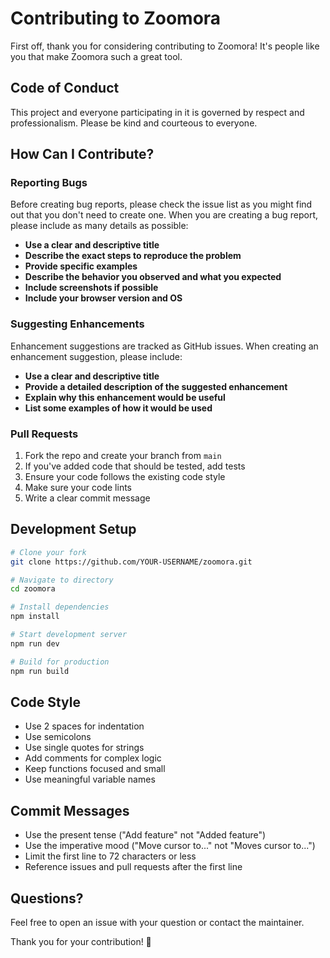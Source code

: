 # Contributing to Zoomora

First off, thank you for considering contributing to Zoomora! It's people like you that make Zoomora such a great tool.

## Code of Conduct

This project and everyone participating in it is governed by respect and professionalism. Please be kind and courteous to everyone.

## How Can I Contribute?

### Reporting Bugs

Before creating bug reports, please check the issue list as you might find out that you don't need to create one. When you are creating a bug report, please include as many details as possible:

- **Use a clear and descriptive title**
- **Describe the exact steps to reproduce the problem**
- **Provide specific examples**
- **Describe the behavior you observed and what you expected**
- **Include screenshots if possible**
- **Include your browser version and OS**

### Suggesting Enhancements

Enhancement suggestions are tracked as GitHub issues. When creating an enhancement suggestion, please include:

- **Use a clear and descriptive title**
- **Provide a detailed description of the suggested enhancement**
- **Explain why this enhancement would be useful**
- **List some examples of how it would be used**

### Pull Requests

1. Fork the repo and create your branch from `main`
2. If you've added code that should be tested, add tests
3. Ensure your code follows the existing code style
4. Make sure your code lints
5. Write a clear commit message

## Development Setup

```bash
# Clone your fork
git clone https://github.com/YOUR-USERNAME/zoomora.git

# Navigate to directory
cd zoomora

# Install dependencies
npm install

# Start development server
npm run dev

# Build for production
npm run build
```

## Code Style

- Use 2 spaces for indentation
- Use semicolons
- Use single quotes for strings
- Add comments for complex logic
- Keep functions focused and small
- Use meaningful variable names

## Commit Messages

- Use the present tense ("Add feature" not "Added feature")
- Use the imperative mood ("Move cursor to..." not "Moves cursor to...")
- Limit the first line to 72 characters or less
- Reference issues and pull requests after the first line

## Questions?

Feel free to open an issue with your question or contact the maintainer.

Thank you for your contribution! 🎉